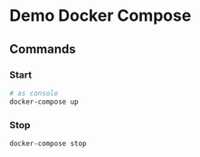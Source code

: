 # Demo Docker Compose
## Commands
### Start
```sh
# as console
docker-compose up
```

### Stop
```sh
docker-compose stop
```
